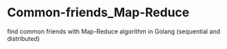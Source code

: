# Common-friends_Map-Reduce
find common friends with Map-Reduce algorithm in Golang (sequential and distributed)
